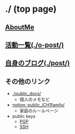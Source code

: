 ./ (top page)
===

## [AboutMe](./aboutme.md)

## [活動一覧(./o-post/)](./o-post/README.md)

## [自身のブログ(./post/)](./post/README.md)

## その他のリンク
* [./public_docs/](./public_docs/)
	* 個人のメモなど
* [notion: public_iCH1family/](https://hinoshiba.notion.site/public-iCH1family-1482fd7b67a880ee8711dbf57af25d18)
	* 家庭のルールページ
* public keys
	* [PGP](./pubkeys/)
	* [SSH](https://github.com/hinoshiba.keys)
